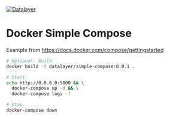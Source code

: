 [![Datalayer](https://docs.datalayer.io/logo/datalayer-25.svg)](https://datalayer.io)

# Docker Simple Compose

Example from https://docs.docker.com/compose/gettingstarted

```bash
# Optional: Build.
docker build -t datalayer/simple-compose:0.0.1 .
```

```bash
# Start.
echo http://0.0.0.0:5000 && \
  docker-compose up -d && \
  docker-compose logs -f
```

```bash
# Stop.
docker-compose down
```
